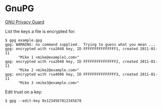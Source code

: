 # GnuPG

[GNU Privacy Guard](https://gnupg.org/)

List the keys a file is encrypted for:

    $ gpg example.gpg
    gpg: WARNING: no command supplied.  Trying to guess what you mean ...
    gpg: encrypted with rsa2048 key, ID FFFFFFFFFFFFFFF1, created 2011-01-11
          "Mike 1 <mike@example1.com>"
    gpg: encrypted with rsa2048 key, ID FFFFFFFFFFFFFFF2, created 2011-01-11
          "Mike 2 <mike2@example.com>"
    gpg: encrypted with rsa4096 key, ID FFFFFFFFFFFFFFF3, created 2011-01-11
          "Mike 3 <mike3@example.com>"


Edit trust on a key:

    $ gpg --edit-key 0x1234567812345678

